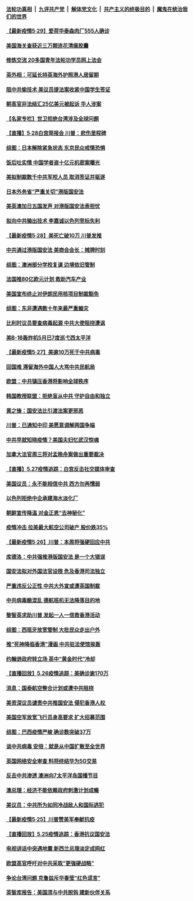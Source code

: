 

####  [法轮功真相](../../../../basic/blob/master/README.md?t=05291702) &nbsp;|&nbsp; [九评共产党](../../../../9ping.md/blob/master/README.md?t=05291702) &nbsp;|&nbsp; [解体党文化](../../../../jtdwh.md/blob/master/README.md?t=05291702)  &nbsp;|&nbsp; [共产主义的终极目的](../../../../gczydzjmd.md/blob/master/README.md?t=05291702) &nbsp;|&nbsp; [魔鬼在统治我们的世界](../../../../mgztzwmdsj.md/blob/master/README.md?t=05291702) 

#### [【最新疫情5·29】爱荷华泰森肉厂555人确诊](../pages/nsc418/n12145153.md?t=05291702) 

#### [美国海关查获近三万颗连花清瘟胶囊](../pages/nsc418/n12144599.md?t=05291702) 

#### [修炼交流 20多国青年法轮功学员网上法会](../pages/nsc418/n12143515.md?t=05291702) 

#### [英外相：可延长持英海外护照港人居留期](../pages/nsc418/n12144272.md?t=05291702) 

#### [阻中共偷技术 美议员提法案收紧中国学生签证](../pages/nsc418/n12144572.md?t=05291702) 

#### [朝高官非法结汇25亿美元被起诉 华人涉案](../pages/nsc418/n12144464.md?t=05291702) 

#### [【名家专栏】世卫拒绝台湾涉及全球问题](../pages/nsc418/n12142167.md?t=05291702) 

#### [【直播】5·28白宫简报会 川普：悲伤里程碑](../pages/nsc418/n12143884.md?t=05291702) 

#### [组图：日本解除紧急状态 东京民众戒慎恐惧](../pages/nsc418/n12142518.md?t=05291702) 

#### [饭后吐实情 中国学者盗十亿元机密案曝光](../pages/nsc418/n12144198.md?t=05291702) 

#### [美拟制裁数千中共军校人员 取消签证并驱逐](../pages/nsc418/n12143427.md?t=05291702) 

#### [日本外务省“严重关切”港版国安法](../pages/nsc418/n12143590.md?t=05291702) 

#### [美英澳加日五国发声 对港版国安法表担忧](../pages/nsc418/n12144013.md?t=05291702) 

#### [拟向中共输出技术 李嘉诚以色列竞标失利](../pages/nsc418/n12143964.md?t=05291702) 

#### [【最新疫情5·28】美死亡破10万 川普发推](../pages/nsc418/n12141990.md?t=05291702) 

#### [中共通过港版国安法 美商会会长：摊牌时刻](../pages/nsc418/n12143249.md?t=05291702) 

#### [组图：澳洲部分学校复课 边境依旧管制](../pages/nsc418/n12140307.md?t=05291702) 

#### [法国推80亿欧元计划 救助汽车产业](../pages/nsc418/n12142500.md?t=05291702) 

#### [美国宣布终止对伊朗民用核项目制裁豁免](../pages/nsc418/n12142461.md?t=05291702) 

#### [组图：东非遭遇数十年来最严重蝗灾](../pages/nsc418/n12140802.md?t=05291702) 

#### [比利时议员要查病毒起源 中共大使阻挠遭讽](../pages/nsc418/n12141897.md?t=05291702) 

#### [美B-1B轰炸机5月已7度巡弋西太平洋](../pages/nsc418/n12141436.md?t=05291702) 

#### [【最新疫情5‧27】美逾10万死于中共病毒](../pages/nsc418/n12139052.md?t=05291702) 

#### [回国难 滞留海外中国人大骂中共民航局](../pages/nsc418/n12141087.md?t=05291702) 

#### [欧盟：中共镇压香港将影响全球秩序](../pages/nsc418/n12141055.md?t=05291702) 

#### [韩国教授联盟：拒绝盲从中共 守护自由和独立](../pages/nsc418/n12140564.md?t=05291702) 

#### [黄之锋：国安法比引渡法案更邪恶](../pages/nsc418/n12141057.md?t=05291702) 

#### [川普：已通知中印 美愿意调解两国争端](../pages/nsc418/n12140833.md?t=05291702) 

#### [中共早就知晓疫情？美国夫妇忆武汉惊魂](../pages/nsc418/n12140587.md?t=05291702) 

#### [加拿大法官周三将对孟晚舟案做出重要裁决](../pages/nsc418/n12140755.md?t=05291702) 

#### [【直播】5.27疫情追踪：白宫反击社交媒体审查](../pages/nsc418/n12140380.md?t=05291702) 

#### [美国议员：永不能相信中共 西方勿再懦弱](../pages/nsc418/n12140029.md?t=05291702) 

#### [以色列拒绝中企承建海水淡化厂](../pages/nsc418/n12140046.md?t=05291702) 

#### [朝鲜宣传降温 对金正恩“去神秘化”](../pages/nsc418/n12140013.md?t=05291702) 

#### [疫情冲击 拉美最大航空公司破产 股价跌35%](../pages/nsc418/n12138926.md?t=05291702) 

#### [【最新疫情5·26】川普：本周将强硬回应中共](../pages/nsc418/n12136315.md?t=05291702) 

#### [库德洛：中共强推港版国安法 是一个大错误](../pages/nsc418/n12138594.md?t=05291702) 

#### [国安法拟对外国法官设限 危及香港司法独立](../pages/nsc418/n12138421.md?t=05291702) 

#### [严重违反公正性 中共大外宣或遭英国制裁](../pages/nsc418/n12138040.md?t=05291702) 

#### [中共病毒酿混乱 德航班机无法降落目的地](../pages/nsc418/n12138234.md?t=05291702) 

#### [黎智英求助川普 发起一人一信救香港活动](../pages/nsc418/n12138020.md?t=05291702) 

#### [组图：西班牙放宽管制 大批民众走出户外](../pages/nsc418/n12137039.md?t=05291702) 

#### [推“死神降临香港”漫画 中共驻法使馆挨轰](../pages/nsc418/n12137278.md?t=05291702) 

#### [约翰逊政府转立场 英中“黄金时代”冷却](../pages/nsc418/n12137765.md?t=05291702) 

#### [【直播回放】5.26疫情追踪：美确诊逾170万](../pages/nsc418/n12137714.md?t=05291702) 

#### [消息：国泰航空整合计划或遭中共阻挠](../pages/nsc418/n12137406.md?t=05291702) 

#### [美资深议员谴责中共推国安法 侵犯香港人权 ](../pages/nsc418/n12137026.md?t=05291702) 

#### [美国空军放宽飞行员身高要求 扩大招募范围](../pages/nsc418/n12136925.md?t=05291702) 

#### [组图：巴西疫情严峻 确诊数突破37万](../pages/nsc418/n12135176.md?t=05291702) 

#### [谈中共病毒 安倍：就是从中国扩散至全世界](../pages/nsc418/n12136698.md?t=05291702) 

#### [英国网络安全审查 料将终结华为5G交易](../pages/nsc418/n12136137.md?t=05291702) 

#### [反击中共渗透 澳洲向7太平洋岛国播节目](../pages/nsc418/n12136063.md?t=05291702) 

#### [澳总理：经济不能依赖政府刺激计划成瘾](../pages/nsc418/n12135474.md?t=05291702) 

#### [美议员：中共所为如同冷战敌人和国际逃犯](../pages/nsc418/n12135413.md?t=05291702) 

#### [【最新疫情5·25】川普赞美军奉献抗疫](../pages/nsc418/n12129818.md?t=05291702) 

#### [【直播回放】5.25疫情追踪：香港抗议国安法](../pages/nsc418/n12135040.md?t=05291702) 

#### [电视讲话中突遇地震 新西兰总理淡定成网红](../pages/nsc418/n12135034.md?t=05291702) 

#### [欧盟高官呼吁对中共采取“更强硬战略”](../pages/nsc418/n12134842.md?t=05291702) 

#### [争论台湾问题 克鲁兹斥华春莹“红色谎言”](../pages/nsc418/n12134821.md?t=05291702) 

#### [英智库报告：美国须与中共脱钩 建新伙伴关系](../pages/nsc418/n12134701.md?t=05291702) 

